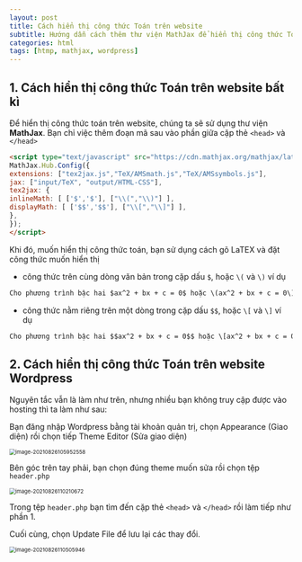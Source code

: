 ```yaml
---
layout: post
title: Cách hiển thị công thức Toán trên website
subtitle: Hướng dẫn cách thêm thư viện MathJax để hiển thị công thức Toán LaTEX trên các website
categories: html
tags: [htmp, mathjax, wordpress]
---
```


## 1. Cách hiển thị công thức Toán trên website bất kì

Để hiển thị công thức toán trên website, chúng ta sẽ sử dụng thư viện **MathJax**. Bạn chỉ việc thêm đoạn mã sau vào phần giữa cặp thẻ `<head>` và `</head>`

```html
<script type="text/javascript" src="https://cdn.mathjax.org/mathjax/latest/MathJax.js">
MathJax.Hub.Config({
extensions: ["tex2jax.js","TeX/AMSmath.js","TeX/AMSsymbols.js"],
jax: ["input/TeX", "output/HTML-CSS"],
tex2jax: {
inlineMath: [ ['$','$'], ["\\(","\\)"] ],
displayMath: [ ['$$','$$'], ["\\[","\\]"] ],
},
});
</script>
```

Khi đó, muốn hiển thị công thức toán, bạn sử dụng cách gõ LaTEX và đặt công thức muốn hiển thị 

- công thức trên cùng dòng văn bản trong cặp dấu `$`, hoặc `\(` và `\)` ví dụ

```html
Cho phương trình bậc hai $ax^2 + bx + c = 0$ hoặc \(ax^2 + bx + c = 0\)
```

- công thức nằm riêng trên một dòng trong cặp dấu `$$`, hoặc `\[` và `\]` ví dụ

```html
Cho phương trình bậc hai $$ax^2 + bx + c = 0$$ hoặc \[ax^2 + bx + c = 0\]
```

## 2. Cách hiển thị công thức Toán trên website Wordpress

Nguyên tắc vẫn là làm như trên, nhưng nhiều bạn không truy cập được vào hosting thì ta làm như sau:

Bạn đăng nhập Wordpress bằng tài khoản quản trị, chọn Appearance (Giao diện) rồi chọn tiếp Theme Editor (Sửa giao diện)

<img src="https://divin.dev/assets/images/image-20210826105952558.png" alt="image-20210826105952558" style="zoom:67%;" />

Bên góc trên tay phải, bạn chọn đúng theme muốn sửa rồi chọn tệp `header.php`

<img src="https://divin.dev/assets/images/image-20210826110210672.png" alt="image-20210826110210672" style="zoom:67%;" />

Trong tệp `header.php` bạn tìm đến cặp thẻ  `<head>` và `</head>` rồi làm tiếp như phần 1.

Cuối cùng, chọn Update File để lưu lại các thay đổi.

<img src="https://divin.dev/assets/images/image-20210826110505946.png" alt="image-20210826110505946" style="zoom:67%;" />
